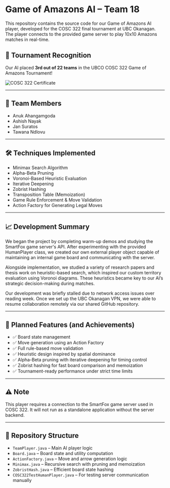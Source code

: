 # Game of Amazons AI – Team 18

This repository contains the source code for our Game of Amazons AI player, developed for the COSC 322 final tournament at UBC Okanagan. The player connects to the provided game server to play 10x10 Amazons matches in real-time.

## 🏅 Tournament Recognition

Our AI placed **3rd out of 22 teams** in the UBCO COSC 322 Game of Amazons Tournament!

![COSC 322 Certificate](cosc-322-certificate.png)


---

## 👥 Team Members
- Anuk Ahangamgoda  
- Ashish Nayak  
- Jan Suratos  
- Tawana Ndlovu  

---

## 🛠 Techniques Implemented
- Minimax Search Algorithm  
- Alpha-Beta Pruning  
- Voronoi-Based Heuristic Evaluation  
- Iterative Deepening  
- Zobrist Hashing  
- Transposition Table (Memoization)  
- Game Rule Enforcement & Move Validation  
- Action Factory for Generating Legal Moves  

---

## 📈 Development Summary

We began the project by completing warm-up demos and studying the SmartFox game server's API. After experimenting with the provided HumanPlayer class, we created our own external player object capable of maintaining an internal game board and communicating with the server.

Alongside implementation, we studied a variety of research papers and thesis work on heuristic-based search, which inspired our custom territory evaluation using Voronoi diagrams. These heuristics became key to our AI’s strategic decision-making during matches.

Our development was briefly stalled due to network access issues over reading week. Once we set up the UBC Okanagan VPN, we were able to resume collaboration remotely via our shared GitHub repository.

---

## 📅 Planned Features (and Achievements)
- ✅ Board state management  
- ✅ Move generation using an Action Factory  
- ✅ Full rule-based move validation  
- ✅ Heuristic design inspired by spatial dominance  
- ✅ Alpha-Beta pruning with iterative deepening for timing control  
- ✅ Zobrist hashing for fast board comparison and memoization  
- ✅ Tournament-ready performance under strict time limits  

---

## ⚠️ Note
This player requires a connection to the SmartFox game server used in COSC 322. It will not run as a standalone application without the server backend.

---

## 📂 Repository Structure
- `TeamPlayer.java` – Main AI player logic  
- `Board.java` – Board state and utility computation  
- `ActionFactory.java` – Move and arrow generation logic  
- `Minimax.java` – Recursive search with pruning and memoization  
- `ZobristHash.java` – Efficient board state hashing  
- `COSC322TestHumanPlayer.java` – For testing server communication manually  
